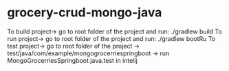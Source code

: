 # grocery-crud-mongo-java

To build project-> go to root folder of the project and run:
  ./gradlew build
To run project-> go to root folder of the project and run:
  ./gradlew bootRu
To test project-> go to root folder of the project -> test/java/com/example/mongogrocerriespringboot -> run MongoGrocerriesSpringboot.java.test in intelij
